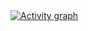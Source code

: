   <a href="https://github.com/ashutosh00710/github-readme-activity-graph">
    <img src="https://github-readme-activity-graph.vercel.app/graph?username=shayybe&theme=xcode&hide_border=true" alt="Activity graph">
</a>
